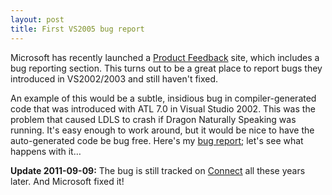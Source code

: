 ```yaml
---
layout: post
title: First VS2005 bug report
---
```

Microsoft has recently launched a [Product Feedback](http://lab.msdn.microsoft.com/ProductFeedback/) site, which includes a bug reporting section. This turns out to be a great place to report bugs they introduced in VS2002/2003 and still haven't fixed.

An example of this would be a subtle, insidious bug in compiler-generated code that was introduced with ATL 7.0 in Visual Studio 2002. This was the problem that caused LDLS to crash if Dragon Naturally Speaking was running. It's easy enough to work around, but it would be nice to have the auto-generated code be bug free. Here's my [bug report](http://lab.msdn.microsoft.com/ProductFeedback/viewfeedback.aspx?feedbackid=b1f188b6-5e35-4284-8e7e-57daf2a66be0); let's see what happens with it&hellip;

**Update 2011-09-09:** The bug is still tracked on [Connect](https://connect.microsoft.com/VisualStudio/feedback/details/100561/incorrect-logic-in-dllcanunloadnow-for-vc-atl-project) all these years later. And Microsoft fixed it!
